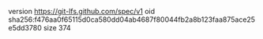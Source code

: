 version https://git-lfs.github.com/spec/v1
oid sha256:f476aa0f65115d0ca580dd04ab4687f80044fb2a8b123faa875ace25e5dd3780
size 374
